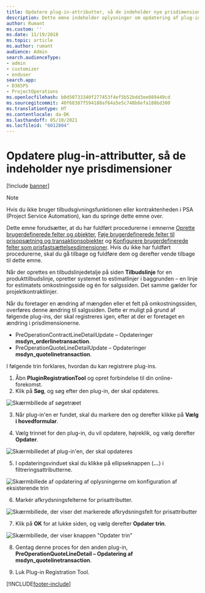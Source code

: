 ```yaml
---
title: Opdatere plug-in-attributter, så de indeholder nye prisdimensioner
description: Dette emne indeholder oplysninger om opdatering af plug-in-attributter til prisdimensioner.
author: Rumant
ms.custom: ''
ms.date: 11/19/2018
ms.topic: article
ms.author: rumant
audience: Admin
search.audienceType:
- admin
- customizer
- enduser
search.app:
- D365PS
- ProjectOperations
ms.openlocfilehash: b0d50733340f277453f4ef5b52bdd3ee089449cd
ms.sourcegitcommit: 40f68387f594180af64a5e5c748b6efa188bd300
ms.translationtype: HT
ms.contentlocale: da-DK
ms.lasthandoff: 05/10/2021
ms.locfileid: "6012804"
---
```

# <a name="update-plug-in-attributes-to-include-new-pricing-dimensions"></a>Opdatere plug-in-attributter, så de indeholder nye prisdimensioner

[!include [banner](../includes/psa-now-project-operations.md)]

> [!NOTE]
> Hvis du ikke bruger tilbudsgivningsfunktionen eller kontraktenheden i PSA (Project Service Automation), kan du springe dette emne over.

Dette emne forudsætter, at du har fuldført procedurerne i emnerne [Oprette brugerdefinerede felter og objekter](create-custom-fields-entities.md), [Føje brugerdefinerede felter til prisopsætning og transaktionsobjekter](field-references.md) og [Konfigurere brugerdefinerede felter som prisfastsættelsesdimensioner](set-up-pricing-dimensions.md). Hvis du ikke har fuldført procedurerne, skal du gå tilbage og fuldføre dem og derefter vende tilbage til dette emne.

Når der oprettes en tilbudslinjedetalje på siden **Tilbudslinje** for en produkttilbudslinje, opretter systemet to estimatlinjer i baggrunden – en linje for estimatets omkostningsside og én for salgssiden. Det samme gælder for projektkontraktlinjer.

Når du foretager en ændring af mængden eller et felt på omkostningssiden, overføres denne ændring til salgssiden. Dette er muligt på grund af følgende plug-ins, der skal registreres igen, efter at der er foretaget en ændring i prisdimensionerne.

- PreOperationContractLineDetailUpdate – Opdateringer **msdyn_orderlinetransaction**.
- PreOperationQuoteLineDetailUpdate – Opdateringer **msdyn_quotelinetransaction**.

I følgende trin forklares, hvordan du kan registrere plug-ins.

1. Åbn **PluginRegistrationTool** og opret forbindelse til din online-forekomst.
2. Klik på **Søg**, og søg efter den plug-in, der skal opdateres.

 ![Skærmbillede af søgetræet](media/PRT-1.png)

3. Når plug-in'en er fundet, skal du markere den og derefter klikke på **Vælg i hovedformular**.

4. Vælg trinnet for den plug-in, du vil opdatere, højreklik, og vælg derefter **Opdater**.

 ![Skærmbilledet af plug-in'en, der skal opdateres](media/PRT-2.png)
 
5. I opdateringsvinduet skal du klikke på ellipseknappen (**...**) i filtreringsattributterne.

 ![Skærmbillede af opdatering af oplysningerne om konfiguration af eksisterende trin](media/PRT-3.png)
 
6. Markér afkrydsningsfelterne for prisattributter.

 ![Skærmbillede, der viser det markerede afkrydsningsfelt for prisattributter](media/PRT-4.png)

7. Klik på **OK** for at lukke siden, og vælg derefter **Opdater trin**.

 ![Skærmbillede, der viser knappen "Opdater trin"](media/PRT-5.png)
 
8. Gentag denne proces for den anden plug-in, **PreOperationQuoteLineDetail – Opdatering af msdyn_quotelinetransaction**.

9. Luk Plug-in Registration Tool.



[!INCLUDE[footer-include](../includes/footer-banner.md)]